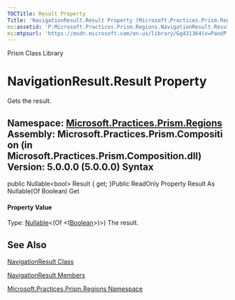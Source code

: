 ```yaml
---
TOCTitle: Result Property
Title: 'NavigationResult.Result Property (Microsoft.Practices.Prism.Regions)'
ms:assetid: 'P:Microsoft.Practices.Prism.Regions.NavigationResult.Result'
ms:mtpsurl: 'https://msdn.microsoft.com/en-us/library/Gg431364(v=PandP.50)'
---
```


Prism Class Library

NavigationResult.Result Property
====================================

Gets the result.

**Namespace:** [Microsoft.Practices.Prism.Regions](https://msdn.microsoft.com/n:microsoft.practices.prism.regions)
**Assembly:** Microsoft.Practices.Prism.Composition (in Microsoft.Practices.Prism.Composition.dll) Version: 5.0.0.0 (5.0.0.0)
Syntax
------

<span id="syntaxToggle"></span>public Nullable&lt;bool&gt; Result { get; }Public ReadOnly Property Result As Nullable(Of Boolean) Get
#### Property Value

Type: [Nullable](http://msdn2.microsoft.com/en-us/library/b3h38hb0)&lt;(Of &lt;([Boolean](http://msdn2.microsoft.com/en-us/library/a28wyd50)&gt;)&gt;)
The result.

See Also
--------


[NavigationResult Class](https://msdn.microsoft.com/t:microsoft.practices.prism.regions.navigationresult)

[NavigationResult Members](https://msdn.microsoft.com/allmembers.t:microsoft.practices.prism.regions.navigationresult)

[Microsoft.Practices.Prism.Regions Namespace](https://msdn.microsoft.com/n:microsoft.practices.prism.regions)
